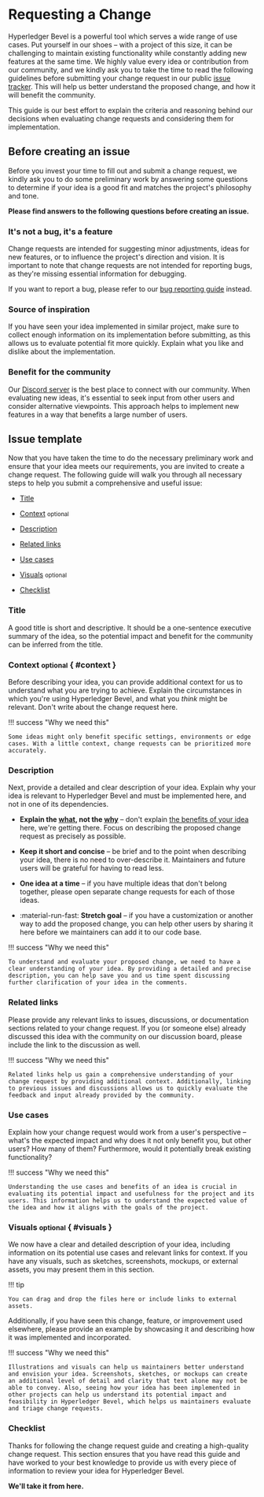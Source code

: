 # Requesting a Change

Hyperledger Bevel is a powerful tool which serves a wide range of use cases.
Put yourself in our shoes – with a project of this size, it can be challenging
to maintain existing functionality while constantly adding new features at the
same time. We highly value every idea or contribution from our community, and
we kindly ask you to take the time to read the following guidelines before 
submitting your change request in our public [issue tracker]. This will help us 
better understand the proposed change, and how it will benefit the community.

This guide is our best effort to explain the criteria and reasoning behind our
decisions when evaluating change requests and considering them for
implementation. 

  [issue tracker]: https://github.com/hyperledger/bevel/issues

## Before creating an issue

Before you invest your time to fill out and submit a change request, we kindly
ask you to do some preliminary work by answering some questions to determine if
your idea is a good fit and matches the project's philosophy and tone.

__Please find answers to the following questions before creating an issue.__

### It's not a bug, it's a feature

Change requests are intended for suggesting minor adjustments, ideas for new
features, or to influence the project's direction and vision. It is important
to note that change requests are not intended for reporting bugs, as they're
missing essential information for debugging.

If you want to report a bug, please refer to our [bug reporting guide] instead.

  [bug reporting guide]: reporting-a-bug.md

### Source of inspiration

If you have seen your idea implemented in similar project, make sure to collect enough information on its implementation before submitting, as this allows us to evaluate potential fit more quickly. Explain what you like and dislike about the implementation.

### Benefit for the community

Our [Discord server] is the best place to connect with our community. When 
evaluating new ideas, it's essential to seek input from other users and consider 
alternative viewpoints. This approach helps to implement new features in a way
that benefits a large number of users.

  [Discord server]: https://discord.gg/hyperledger

## Issue template

Now that you have taken the time to do the necessary preliminary work and ensure 
that your idea meets our requirements, you are invited to create a change
request. The following guide will walk you through all necessary steps to help
you submit a comprehensive and useful issue:

- [Title]
- [Context] <small>optional</small>
- [Description]
- [Related links]
- [Use cases]
- [Visuals] <small>optional</small>
- [Checklist]

  [Title]: #title
  [Context]: #context
  [Description]: #description
  [Related links]: #related-links
  [Use cases]: #use-cases
  [Visuals]: #visuals
  [Checklist]: #checklist

### Title

A good title is short and descriptive. It should be a one-sentence executive
summary of the idea, so the potential impact and benefit for the community can 
be inferred from the title.

### Context <small>optional</small> { #context }

Before describing your idea, you can provide additional context for us to
understand what you are trying to achieve. Explain the circumstances
in which you're using Hyperledger Bevel, and what you _think_ might be
relevant. Don't write about the change request here.

!!! success "Why we need this"

    Some ideas might only benefit specific settings, environments or edge cases. With a little context, change requests can be prioritized more accurately.

### Description

Next, provide a detailed and clear description of your idea. Explain why your 
idea is relevant to Hyperledger Bevel and must be implemented here, and not
in one of its dependencies.

-   __Explain the <u>what</u>, not the <u>why</u>__ – don't explain
    [the benefits of your idea][Use cases] here, we're getting there.
    Focus on describing the proposed change request as precisely as possible.

-   __Keep it short and concise__ – be brief and to the point when describing 
    your idea, there is no need to over-describe it. Maintainers and future
    users will be grateful for having to read less.

-   __One idea at a time__ – if you have multiple ideas that don't belong 
together, please open separate change requests for each of those ideas.

-   :material-run-fast: __Stretch goal__ – if you have a customization or another way to add the proposed change, you can help other users by sharing it here before we maintainers can add it to our code base.

!!! success "Why we need this"

    To understand and evaluate your proposed change, we need to have a clear understanding of your idea. By providing a detailed and precise description, you can help save you and us time spent discussing further clarification of your idea in the comments.

### Related links

Please provide any relevant links to issues, discussions, or documentation 
sections related to your change request. If you (or someone else) already
discussed this idea with the community on our discussion board, please include 
the link to the discussion as well.

!!! success "Why we need this"

    Related links help us gain a comprehensive understanding of your change request by providing additional context. Additionally, linking to previous issues and discussions allows us to quickly evaluate the feedback and input already provided by the community.

### Use cases

Explain how your change request would work from a user's
perspective – what's the expected impact and why does it not only benefit you,
but other users? How many of them? Furthermore, would it potentially break
existing functionality?

!!! success "Why we need this"

    Understanding the use cases and benefits of an idea is crucial in evaluating its potential impact and usefulness for the project and its users. This information helps us to understand the expected value of the idea and how it aligns with the goals of the project.

### Visuals <small>optional</small> { #visuals }

We now have a clear and detailed description of your idea, including information 
on its potential use cases and relevant links for context. If you have any 
visuals, such as sketches, screenshots, mockups, or external assets, you may 
present them in this section.

!!! tip

    You can drag and drop the files here or include links to external assets.

Additionally, if you have seen this change, feature, or improvement used 
elsewhere, please provide an example by showcasing 
it and describing how it was implemented and incorporated.

!!! success "Why we need this"

    Illustrations and visuals can help us maintainers better understand and envision your idea. Screenshots, sketches, or mockups can create an additional level of detail and clarity that text alone may not be able to convey. Also, seeing how your idea has been implemented in other projects can help us understand its potential impact and feasibility in Hyperledger Bevel, which helps us maintainers evaluate and triage change requests.

### Checklist

Thanks for following the change request guide and creating a high-quality 
change request. This section ensures that you have read this guide and have
worked to your best knowledge to provide us with every piece of information to 
review your idea for Hyperledger Bevel.

__We'll take it from here.__
